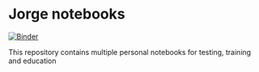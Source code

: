 # Jorge notebooks
[![Binder](https://mybinder.org/badge_logo.svg)](https://mybinder.org/v2/gh/murci3lag0/notebooks/master)

This repository contains multiple personal notebooks for testing, training and education
